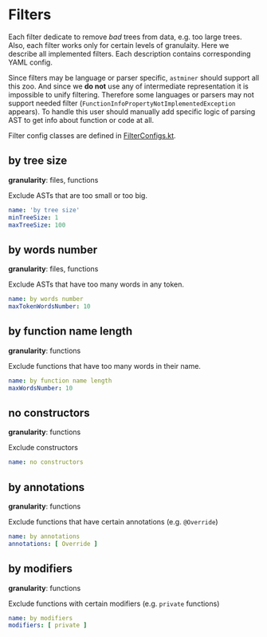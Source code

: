 # Filters

Each filter dedicate to remove *bad* trees from data, e.g. too large trees.
Also, each filter works only for certain levels of granulaity.
Here we describe all implemented filters.
Each description contains corresponding YAML config.

Since filters may be language or parser specific, `astminer` should support all this zoo.
And since we **do not** use any of intermediate representation it is impossible to unify filtering.
Therefore some languages or parsers may not support needed filter 
(`FunctionInfoPropertyNotImplementedException` appears).
To handle this user should manually add specific logic of parsing AST to get info about function or code at 
all. 

Filter config classes are defined in [FilterConfigs.kt](src/main/kotlin/astminer/config/FilterConfigs.kt).

## by tree size
**granularity**: files, functions

Exclude ASTs that are too small or too big.

 ```yaml
 name: 'by tree size'
 minTreeSize: 1
 maxTreeSize: 100
 ```

## by words number
**granularity**: files, functions

Exclude ASTs that have too many words in any token.

 ```yaml
 name: by words number
 maxTokenWordsNumber: 10
 ```

## by function name length
**granularity**: functions

Exclude functions that have too many words in their name.

 ```yaml
 name: by function name length
 maxWordsNumber: 10
 ```

## no constructors
**granularity**: functions

Exclude constructors

 ```yaml
 name: no constructors
 ```

## by annotations
**granularity**: functions

Exclude functions that have certain annotations (e.g. `@Override`)

 ```yaml
 name: by annotations
 annotations: [ Override ]
 ```

## by modifiers
**granularity**: functions

Exclude functions with certain modifiers (e.g. `private` functions)

 ```yaml
 name: by modifiers
 modifiers: [ private ]
 ```

